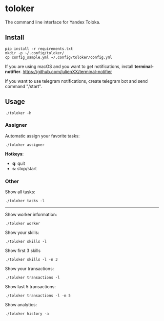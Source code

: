 # toloker
The command line interface for Yandex Toloka.

## Install
    pip install -r requirements.txt
    mkdir -p ~/.config/toloker/
    cp config_sample.yml ~/.config/toloker/config.yml
    
If you are using macOS and you want to get notifications, install **terminal-notifier**.
https://github.com/julienXX/terminal-notifier

If you want to use telegram notifications, create telegram bot and send command "/start".

## Usage
    ./toloker -h
### Assigner
Automatic assign your favorite tasks:
    
    ./toloker assigner
**Hotkeys**:
* **q**: quit
* **s**: stop/start
### Other
Show all tasks:

    ./toloker tasks -l
    
-------------------------------------

Show worker information:

    ./toloker worker

Show your skills:

    ./toloker skills -l

Show first 3 skills

    ./toloker skills -l -n 3
    
Show your transactions:

    ./toloker transactions -l

Show last 5 transactions:

    ./toloker transactions -l -n 5

Show analytics:

    ./toloker history -a

